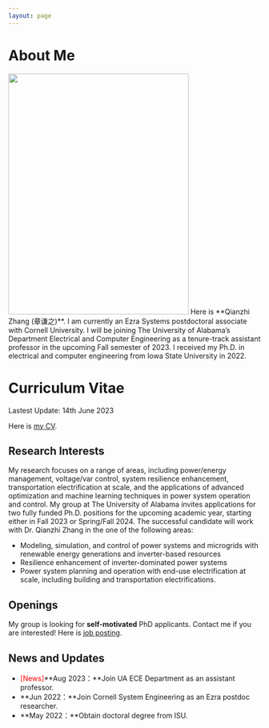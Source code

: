 ```yaml
---
layout: page
---
```


# About Me

<img src="https://QZZ2023.github.io/Qianzhi_photo_2.jpg" class="floatpic" width="360" height="480">
Here is **Qianzhi Zhang (章谦之)**. I am currently an Ezra Systems postdoctoral associate with Cornell University. I will be joining The University of Alabama’s Department Electrical and Computer Engineering as a tenure-track assistant professor in the upcoming Fall semester of 2023. I received my Ph.D. in electrical and computer engineering from Iowa State University in 2022. 

# Curriculum Vitae
Lastest Update: 14th June 2023

Here is [my CV](https://QZZ2023.github.io/file/CV_Qianzhi_Zhang_academic.pdf).

## Research Interests
My research focuses on a range of areas, including power/energy management, voltage/var control, system resilience enhancement, transportation electrification at scale, and the applications of advanced optimization and machine learning techniques in power system operation and control. My group at The University of Alabama invites applications for two fully funded Ph.D. positions for the upcoming academic year, starting either in Fall 2023 or Spring/Fall 2024. The successful candidate will work with Dr. Qianzhi Zhang in the one of the following areas:
- Modeling, simulation, and control of power systems and microgrids with renewable energy generations and inverter-based resources
- Resilience enhancement of inverter-dominated power systems 
- Power system planning and operation with end-use electrification at scale, including building and transportation electrifications.


## Openings
My group is looking for **self-motivated** PhD applicants. Contact me if you are interested! Here is [job posting](https://QZZ2023.github.io/file/Hiring_PhD_QZ.pdf).

## News and Updates
- <font color='red'>[News]</font>**Aug 2023：**Join UA ECE Department as an assistant professor.
- **Jun 2022：**Join Cornell System Engineering as an Ezra postdoc researcher.
- **May 2022：**Obtain doctoral degree from ISU.

